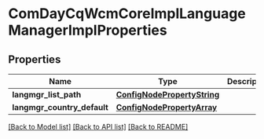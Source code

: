 # ComDayCqWcmCoreImplLanguageManagerImplProperties

## Properties
Name | Type | Description | Notes
------------ | ------------- | ------------- | -------------
**langmgr_list_path** | [**ConfigNodePropertyString**](ConfigNodePropertyString.md) |  | [optional] 
**langmgr_country_default** | [**ConfigNodePropertyArray**](ConfigNodePropertyArray.md) |  | [optional] 

[[Back to Model list]](../README.md#documentation-for-models) [[Back to API list]](../README.md#documentation-for-api-endpoints) [[Back to README]](../README.md)


